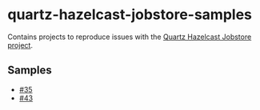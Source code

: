 # quartz-hazelcast-jobstore-samples

Contains projects to reproduce issues with the [Quartz Hazelcast Jobstore project](https://github.com/FlavioF/quartz-scheduler-hazelcast-jobstore).


## Samples

 * [#35](./quartz-hazelcast-jobstore-samples-35)
 * [#43](./quartz-hazelcast-jobstore-samples-43)

